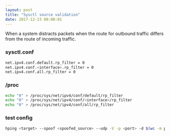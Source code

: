 ```yaml
---
layout: post
title: "Sysctl source validation"
date: 2017-12-23 00:00:01
---
```


When a system distracts packets when the route for outbound traffic differs from the route of incoming traffic.

### sysctl.conf
```bash
net.ipv4.conf.default.rp_filter = 0
net.ipv4.conf.<interface>.rp_filter = 0
net.ipv4.conf.all.rp_filter = 0
```

### /proc
```bash
echo "0" > /proc/sys/net/ipv4/conf/default/rp_filter
echo "0" > /proc/sys/net/ipv4/conf/<interface>/rp_filter
echo "0" > /proc/sys/net/ipv4/conf/all/rp_filter
```

### test config
```bash
hping <target> --spoof <spoofed_source> --udp -V -p <port> -d $(wc -m payload |  awk '{print $1;}') -E payload
```
